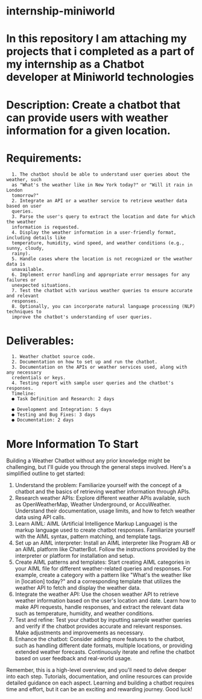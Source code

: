 # internship-miniworld
# In this repository I am attaching my projects that i completed as a part of my internship as a Chatbot developer at Miniworld technologies

# Description: Create a chatbot that can provide users with weather information for a given location.

# Requirements:
      1. The chatbot should be able to understand user queries about the weather, such
      as "What's the weather like in New York today?" or "Will it rain in London
      tomorrow?"
      2. Integrate an API or a weather service to retrieve weather data based on user
      queries.
      3. Parse the user's query to extract the location and date for which the weather
      information is requested.
      4. Display the weather information in a user-friendly format, including details like
      temperature, humidity, wind speed, and weather conditions (e.g., sunny, cloudy,
      rainy).
      5. Handle cases where the location is not recognized or the weather data is
      unavailable.
      6. Implement error handling and appropriate error messages for any failures or
      unexpected situations.
      7. Test the chatbot with various weather queries to ensure accurate and relevant
      responses.
      8. Optionally, you can incorporate natural language processing (NLP) techniques to
      improve the chatbot's understanding of user queries.
      
# Deliverables:
      1. Weather chatbot source code.
      2. Documentation on how to set up and run the chatbot.
      3. Documentation on the APIs or weather services used, along with any necessary
      credentials or keys.
      4. Testing report with sample user queries and the chatbot's responses.
      Timeline:
      ● Task Definition and Research: 2 days

      ● Development and Integration: 5 days
      ● Testing and Bug Fixes: 3 days
      ● Documentation: 2 days

# More Information To Start

Building a Weather Chatbot without any prior knowledge might be challenging, but I'll
guide you through the general steps involved. Here's a simplified outline to get started:

1. Understand the problem: Familiarize yourself with the concept of a chatbot and
the basics of retrieving weather information through APIs.
2. Research weather APIs: Explore different weather APIs available, such as
OpenWeatherMap, Weather Underground, or AccuWeather. Understand their
documentation, usage limits, and how to fetch weather data using API calls.
3. Learn AIML: AIML (Artificial Intelligence Markup Language) is the markup
language used to create chatbot responses. Familiarize yourself with the AIML
syntax, pattern matching, and template tags.
4. Set up an AIML interpreter: Install an AIML interpreter like Program AB or an AIML
platform like ChatterBot. Follow the instructions provided by the interpreter or
platform for installation and setup.
5. Create AIML patterns and templates: Start creating AIML categories in your AIML
file for different weather-related queries and responses. For example, create a
category with a pattern like "What's the weather like in [location] today?" and a
corresponding template that utilizes the weather API to fetch and display the
weather data.
6. Integrate the weather API: Use the chosen weather API to retrieve weather
information based on the user's location and date. Learn how to make API
requests, handle responses, and extract the relevant data such as temperature,
humidity, and weather conditions.
7. Test and refine: Test your chatbot by inputting sample weather queries and verify
if the chatbot provides accurate and relevant responses. Make adjustments and
improvements as necessary.
8. Enhance the chatbot: Consider adding more features to the chatbot, such as
handling different date formats, multiple locations, or providing extended weather
forecasts. Continuously iterate and refine the chatbot based on user feedback
and real-world usage.

Remember, this is a high-level overview, and you'll need to delve deeper into each step.
Tutorials, documentation, and online resources can provide detailed guidance on each
aspect. Learning and building a chatbot requires time and effort, but it can be an
exciting and rewarding journey. Good luck!
